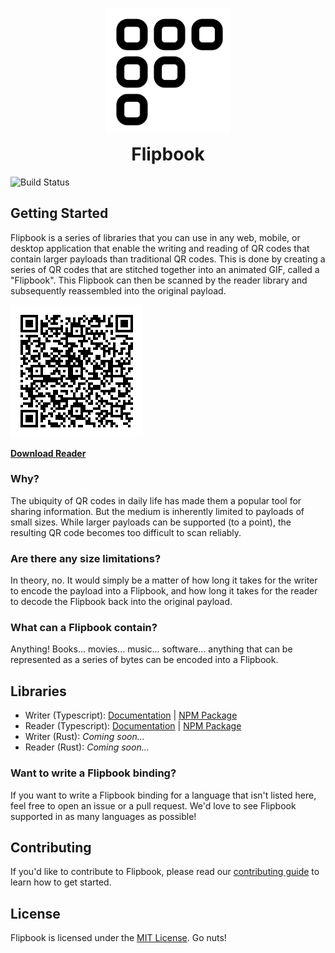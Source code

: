 
<p align="center">
  <img src="apps/web/public/logo.svg" alt="Flipbook" width="200" />
  <h1 style="text-align: center; margin-top: 10px;">Flipbook</h1>
</p>

![Build Status](https://github.com/github/docs/actions/workflows/ci.yml/badge.svg)

## Getting Started

Flipbook is a series of libraries that you can use in any web, mobile, or desktop application that enable the writing and reading of QR codes that contain larger payloads than traditional QR codes. This is done by creating a series of QR codes that are stitched together into an animated GIF, called a "Flipbook". This Flipbook can then be scanned by the reader library and subsequently reassembled into the original payload.

![Flipbook Example](./docs/flipbook-qr.gif)

**[Download Reader](https://flipbook.codes)**

### Why?

The ubiquity of QR codes in daily life has made them a popular tool for sharing information. But the medium is inherently limited to payloads of small sizes. While larger payloads can be supported (to a point), the resulting QR code becomes too difficult to scan reliably.

### Are there any size limitations?

In theory, no. It would simply be a matter of how long it takes for the writer to encode the payload into a Flipbook, and how long it takes for the reader to decode the Flipbook back into the original payload.

### What can a Flipbook contain?

Anything! Books... movies... music... software... anything that can be represented as a series of bytes can be encoded into a Flipbook.

## Libraries

- Writer (Typescript): [Documentation](./packages/writer) | [NPM Package](https://www.npmjs.com/package/@flipbook/writer)
- Reader (Typescript): [Documentation](./packages/reader) | [NPM Package](https://www.npmjs.com/package/@flipbook/reader)
- Writer (Rust): *Coming soon...*
- Reader (Rust): *Coming soon...*

### Want to write a Flipbook binding?

If you want to write a Flipbook binding for a language that isn't listed here, feel free to open an issue or a pull request. We'd love to see Flipbook supported in as many languages as possible!

## Contributing

If you'd like to contribute to Flipbook, please read our [contributing guide](./CONTRIBUTING.md) to learn how to get started.

## License

Flipbook is licensed under the [MIT License](./LICENSE). Go nuts!
